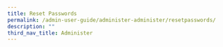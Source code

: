 ```yaml
---
title: Reset Passwords
permalink: /admin-user-guide/administer-administer/resetpasswords/
description: ""
third_nav_title: Administer
---
```

